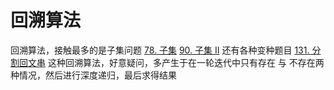 # 回溯算法
回溯算法，接触最多的是子集问题
[78. 子集](https://leetcode-cn.com/problems/subsets/)
[90. 子集 II](https://leetcode-cn.com/problems/subsets-ii/)
还有各种变种题目
[131. 分割回文串](https://leetcode-cn.com/problems/palindrome-partitioning/)
这种回溯算法，好意疑问，多产生于在一轮迭代中只有存在 与 不存在两种情况，然后进行深度递归，最后求得结果